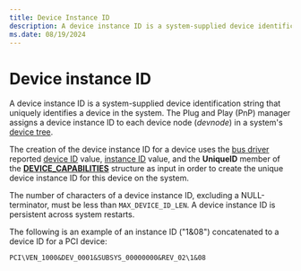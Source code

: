 ```yaml
---
title: Device Instance ID
description: A device instance ID is a system-supplied device identification string that uniquely identifies a device in the system.
ms.date: 08/19/2024
---
```


# Device instance ID

A device instance ID is a system-supplied device identification string that uniquely identifies a device in the system. The Plug and Play (PnP) manager assigns a device instance ID to each device node (*devnode*) in a system's [device tree](../kernel/device-tree.md).

The creation of the device instance ID for a device uses the [bus driver](../kernel/bus-drivers.md) reported [device ID](device-ids.md) value, [instance ID](instance-ids.md) value, and the **UniqueID** member of the [**DEVICE_CAPABILITIES**](/windows-hardware/drivers/ddi/wdm/ns-wdm-_device_capabilities) structure as input in order to create the unique device instance ID for this device on the system.

The number of characters of a device instance ID, excluding a NULL-terminator, must be less than `MAX_DEVICE_ID_LEN`. A device instance ID is persistent across system restarts.

The following is an example of an instance ID ("1&08") concatenated to a device ID for a PCI device:

`PCI\VEN_1000&DEV_0001&SUBSYS_00000000&REV_02\1&08`
